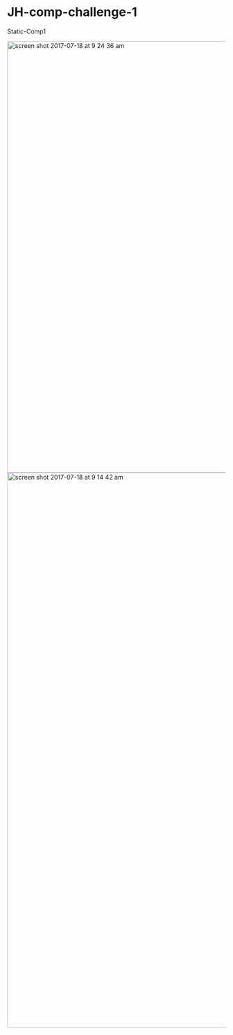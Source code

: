 # JH-comp-challenge-1
Static-Comp1



<img width="993" alt="screen shot 2017-07-18 at 9 24 36 am" src="https://user-images.githubusercontent.com/13769765/28325460-1e654fba-6b9b-11e7-8b46-c41eedb8c6f4.png">



<img width="1278" alt="screen shot 2017-07-18 at 9 14 42 am" src="https://user-images.githubusercontent.com/13769765/28325339-cb7fc0aa-6b9a-11e7-8b43-25bd319881ca.png">

